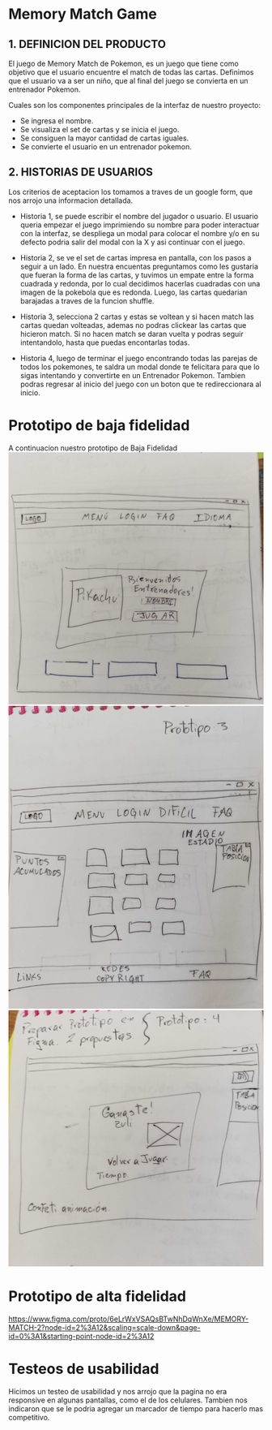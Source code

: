 # Memory Match Game

## 1. DEFINICION DEL PRODUCTO
El juego de Memory Match de Pokemon, es un juego que tiene como objetivo que el usuario encuentre el match de todas las cartas.
Definimos que el usuario va a ser un niño, que al final del juego se convierta en un entrenador Pokemon.

Cuales son los componentes principales de la interfaz de nuestro proyecto:
- Se ingresa el nombre.
- Se   visualiza el set de cartas y se inicia el juego.
- Se consiguen la mayor cantidad de cartas iguales.
- Se convierte el usuario  en un entrenador pokemon.

## 2. HISTORIAS DE USUARIOS
Los criterios de aceptacion los tomamos a traves de un google form, que nos arrojo una informacion detallada.
- Historia 1, se puede escribir el nombre del jugador o usuario.
  El usuario queria empezar el juego imprimiendo su nombre para poder interactuar con la interfaz, se despliega un modal para colocar el nombre y/o en su defecto podria salir del modal con la X y asi continuar con el juego.

- Historia 2, se ve el set de cartas impresa en pantalla, con los pasos a seguir a un lado. En nuestra encuentas preguntamos como les gustaria que fueran la forma de las cartas, y tuvimos un empate entre la forma cuadrada y redonda, por lo cual decidimos hacerlas cuadradas con una imagen de la pokebola que es redonda.
Luego, las cartas quedarian barajadas a traves de la funcion shuffle. 

- Historia 3, selecciona 2 cartas y estas se voltean y si hacen match las cartas quedan volteadas, ademas no podras clickear las cartas que hicieron match. Si no hacen match  se daran vuelta y podras seguir intentandolo, hasta que puedas encontarlas todas.

- Historia 4, luego de terminar el juego encontrando todas las parejas de todos los pokemones, te saldra un modal donde te felicitara para que lo sigas intentando y convertirte en un Entrenador Pokemon.
Tambien podras regresar al inicio del juego con un boton que te redireccionara al inicio.


 # Prototipo de baja fidelidad

A continuacion nuestro prototipo de Baja Fidelidad 
![Getting Started](src/img/PrototipoBaja.jpg)
![Getting Started](src/img/PrototipoBaja1.jpg)
![Getting Started](src/img/PrototipoBaja2.jpg)

# Prototipo de alta fidelidad

https://www.figma.com/proto/6eLrWxVSAQsBTwNhDqWnXe/MEMORY-MATCH-2?node-id=2%3A12&scaling=scale-down&page-id=0%3A1&starting-point-node-id=2%3A12


# Testeos de usabilidad 

Hicimos un testeo de usabilidad y nos arrojo que la pagina no era responsive en algunas pantallas, como el de los celulares.
Tambien nos indicaron que se le podria agregar un marcador de tiempo para hacerlo mas competitivo.


